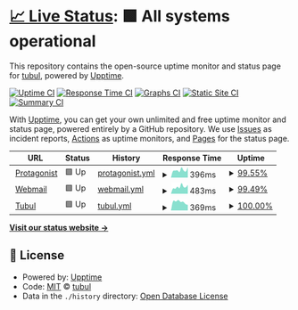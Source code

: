 # [📈 Live Status](https://status.protagonist.co.uk): <!--live status--> **🟩 All systems operational**

This repository contains the open-source uptime monitor and status page for [tubul](http://tubul.org), powered by [Upptime](https://github.com/upptime/upptime).

[![Uptime CI](https://github.com/tubul/upptime/workflows/Uptime%20CI/badge.svg)](https://github.com/tubul/upptime/actions?query=workflow%3A%22Uptime+CI%22)
[![Response Time CI](https://github.com/tubul/upptime/workflows/Response%20Time%20CI/badge.svg)](https://github.com/tubul/upptime/actions?query=workflow%3A%22Response+Time+CI%22)
[![Graphs CI](https://github.com/tubul/upptime/workflows/Graphs%20CI/badge.svg)](https://github.com/tubul/upptime/actions?query=workflow%3A%22Graphs+CI%22)
[![Static Site CI](https://github.com/tubul/upptime/workflows/Static%20Site%20CI/badge.svg)](https://github.com/tubul/upptime/actions?query=workflow%3A%22Static+Site+CI%22)
[![Summary CI](https://github.com/tubul/upptime/workflows/Summary%20CI/badge.svg)](https://github.com/tubul/upptime/actions?query=workflow%3A%22Summary+CI%22)

With [Upptime](https://upptime.js.org), you can get your own unlimited and free uptime monitor and status page, powered entirely by a GitHub repository. We use [Issues](https://github.com/tubul/upptime/issues) as incident reports, [Actions](https://github.com/tubul/upptime/actions) as uptime monitors, and [Pages](https://status.protagonist.co.uk) for the status page.

<!--start: status pages-->
<!-- This summary is generated by Upptime (https://github.com/upptime/upptime) -->
<!-- Do not edit this manually, your changes will be overwritten -->
<!-- prettier-ignore -->
| URL | Status | History | Response Time | Uptime |
| --- | ------ | ------- | ------------- | ------ |
| <img alt="" src="https://icons.duckduckgo.com/ip3/protagonist.co.uk.ico" height="13"> [Protagonist](https://protagonist.co.uk) | 🟩 Up | [protagonist.yml](https://github.com/tubul/upptime/commits/HEAD/history/protagonist.yml) | <details><summary><img alt="Response time graph" src="./graphs/protagonist/response-time-week.png" height="20"> 396ms</summary><br><a href="https://status.protagonist.co.uk/history/protagonist"><img alt="Response time 507" src="https://img.shields.io/endpoint?url=https%3A%2F%2Fraw.githubusercontent.com%2Ftubul%2Fupptime%2FHEAD%2Fapi%2Fprotagonist%2Fresponse-time.json"></a><br><a href="https://status.protagonist.co.uk/history/protagonist"><img alt="24-hour response time 541" src="https://img.shields.io/endpoint?url=https%3A%2F%2Fraw.githubusercontent.com%2Ftubul%2Fupptime%2FHEAD%2Fapi%2Fprotagonist%2Fresponse-time-day.json"></a><br><a href="https://status.protagonist.co.uk/history/protagonist"><img alt="7-day response time 396" src="https://img.shields.io/endpoint?url=https%3A%2F%2Fraw.githubusercontent.com%2Ftubul%2Fupptime%2FHEAD%2Fapi%2Fprotagonist%2Fresponse-time-week.json"></a><br><a href="https://status.protagonist.co.uk/history/protagonist"><img alt="30-day response time 498" src="https://img.shields.io/endpoint?url=https%3A%2F%2Fraw.githubusercontent.com%2Ftubul%2Fupptime%2FHEAD%2Fapi%2Fprotagonist%2Fresponse-time-month.json"></a><br><a href="https://status.protagonist.co.uk/history/protagonist"><img alt="1-year response time 507" src="https://img.shields.io/endpoint?url=https%3A%2F%2Fraw.githubusercontent.com%2Ftubul%2Fupptime%2FHEAD%2Fapi%2Fprotagonist%2Fresponse-time-year.json"></a></details> | <details><summary><a href="https://status.protagonist.co.uk/history/protagonist">99.55%</a></summary><a href="https://status.protagonist.co.uk/history/protagonist"><img alt="All-time uptime 99.81%" src="https://img.shields.io/endpoint?url=https%3A%2F%2Fraw.githubusercontent.com%2Ftubul%2Fupptime%2FHEAD%2Fapi%2Fprotagonist%2Fuptime.json"></a><br><a href="https://status.protagonist.co.uk/history/protagonist"><img alt="24-hour uptime 100.00%" src="https://img.shields.io/endpoint?url=https%3A%2F%2Fraw.githubusercontent.com%2Ftubul%2Fupptime%2FHEAD%2Fapi%2Fprotagonist%2Fuptime-day.json"></a><br><a href="https://status.protagonist.co.uk/history/protagonist"><img alt="7-day uptime 99.55%" src="https://img.shields.io/endpoint?url=https%3A%2F%2Fraw.githubusercontent.com%2Ftubul%2Fupptime%2FHEAD%2Fapi%2Fprotagonist%2Fuptime-week.json"></a><br><a href="https://status.protagonist.co.uk/history/protagonist"><img alt="30-day uptime 99.90%" src="https://img.shields.io/endpoint?url=https%3A%2F%2Fraw.githubusercontent.com%2Ftubul%2Fupptime%2FHEAD%2Fapi%2Fprotagonist%2Fuptime-month.json"></a><br><a href="https://status.protagonist.co.uk/history/protagonist"><img alt="1-year uptime 99.81%" src="https://img.shields.io/endpoint?url=https%3A%2F%2Fraw.githubusercontent.com%2Ftubul%2Fupptime%2FHEAD%2Fapi%2Fprotagonist%2Fuptime-year.json"></a></details>
| <img alt="" src="https://icons.duckduckgo.com/ip3/webmail.protagonist.co.uk.ico" height="13"> [Webmail](https://webmail.protagonist.co.uk) | 🟩 Up | [webmail.yml](https://github.com/tubul/upptime/commits/HEAD/history/webmail.yml) | <details><summary><img alt="Response time graph" src="./graphs/webmail/response-time-week.png" height="20"> 483ms</summary><br><a href="https://status.protagonist.co.uk/history/webmail"><img alt="Response time 500" src="https://img.shields.io/endpoint?url=https%3A%2F%2Fraw.githubusercontent.com%2Ftubul%2Fupptime%2FHEAD%2Fapi%2Fwebmail%2Fresponse-time.json"></a><br><a href="https://status.protagonist.co.uk/history/webmail"><img alt="24-hour response time 655" src="https://img.shields.io/endpoint?url=https%3A%2F%2Fraw.githubusercontent.com%2Ftubul%2Fupptime%2FHEAD%2Fapi%2Fwebmail%2Fresponse-time-day.json"></a><br><a href="https://status.protagonist.co.uk/history/webmail"><img alt="7-day response time 483" src="https://img.shields.io/endpoint?url=https%3A%2F%2Fraw.githubusercontent.com%2Ftubul%2Fupptime%2FHEAD%2Fapi%2Fwebmail%2Fresponse-time-week.json"></a><br><a href="https://status.protagonist.co.uk/history/webmail"><img alt="30-day response time 543" src="https://img.shields.io/endpoint?url=https%3A%2F%2Fraw.githubusercontent.com%2Ftubul%2Fupptime%2FHEAD%2Fapi%2Fwebmail%2Fresponse-time-month.json"></a><br><a href="https://status.protagonist.co.uk/history/webmail"><img alt="1-year response time 500" src="https://img.shields.io/endpoint?url=https%3A%2F%2Fraw.githubusercontent.com%2Ftubul%2Fupptime%2FHEAD%2Fapi%2Fwebmail%2Fresponse-time-year.json"></a></details> | <details><summary><a href="https://status.protagonist.co.uk/history/webmail">99.49%</a></summary><a href="https://status.protagonist.co.uk/history/webmail"><img alt="All-time uptime 99.80%" src="https://img.shields.io/endpoint?url=https%3A%2F%2Fraw.githubusercontent.com%2Ftubul%2Fupptime%2FHEAD%2Fapi%2Fwebmail%2Fuptime.json"></a><br><a href="https://status.protagonist.co.uk/history/webmail"><img alt="24-hour uptime 99.57%" src="https://img.shields.io/endpoint?url=https%3A%2F%2Fraw.githubusercontent.com%2Ftubul%2Fupptime%2FHEAD%2Fapi%2Fwebmail%2Fuptime-day.json"></a><br><a href="https://status.protagonist.co.uk/history/webmail"><img alt="7-day uptime 99.49%" src="https://img.shields.io/endpoint?url=https%3A%2F%2Fraw.githubusercontent.com%2Ftubul%2Fupptime%2FHEAD%2Fapi%2Fwebmail%2Fuptime-week.json"></a><br><a href="https://status.protagonist.co.uk/history/webmail"><img alt="30-day uptime 99.88%" src="https://img.shields.io/endpoint?url=https%3A%2F%2Fraw.githubusercontent.com%2Ftubul%2Fupptime%2FHEAD%2Fapi%2Fwebmail%2Fuptime-month.json"></a><br><a href="https://status.protagonist.co.uk/history/webmail"><img alt="1-year uptime 99.80%" src="https://img.shields.io/endpoint?url=https%3A%2F%2Fraw.githubusercontent.com%2Ftubul%2Fupptime%2FHEAD%2Fapi%2Fwebmail%2Fuptime-year.json"></a></details>
| <img alt="" src="https://icons.duckduckgo.com/ip3/tubul.org.ico" height="13"> [Tubul](https://tubul.org) | 🟩 Up | [tubul.yml](https://github.com/tubul/upptime/commits/HEAD/history/tubul.yml) | <details><summary><img alt="Response time graph" src="./graphs/tubul/response-time-week.png" height="20"> 369ms</summary><br><a href="https://status.protagonist.co.uk/history/tubul"><img alt="Response time 549" src="https://img.shields.io/endpoint?url=https%3A%2F%2Fraw.githubusercontent.com%2Ftubul%2Fupptime%2FHEAD%2Fapi%2Ftubul%2Fresponse-time.json"></a><br><a href="https://status.protagonist.co.uk/history/tubul"><img alt="24-hour response time 243" src="https://img.shields.io/endpoint?url=https%3A%2F%2Fraw.githubusercontent.com%2Ftubul%2Fupptime%2FHEAD%2Fapi%2Ftubul%2Fresponse-time-day.json"></a><br><a href="https://status.protagonist.co.uk/history/tubul"><img alt="7-day response time 369" src="https://img.shields.io/endpoint?url=https%3A%2F%2Fraw.githubusercontent.com%2Ftubul%2Fupptime%2FHEAD%2Fapi%2Ftubul%2Fresponse-time-week.json"></a><br><a href="https://status.protagonist.co.uk/history/tubul"><img alt="30-day response time 513" src="https://img.shields.io/endpoint?url=https%3A%2F%2Fraw.githubusercontent.com%2Ftubul%2Fupptime%2FHEAD%2Fapi%2Ftubul%2Fresponse-time-month.json"></a><br><a href="https://status.protagonist.co.uk/history/tubul"><img alt="1-year response time 549" src="https://img.shields.io/endpoint?url=https%3A%2F%2Fraw.githubusercontent.com%2Ftubul%2Fupptime%2FHEAD%2Fapi%2Ftubul%2Fresponse-time-year.json"></a></details> | <details><summary><a href="https://status.protagonist.co.uk/history/tubul">100.00%</a></summary><a href="https://status.protagonist.co.uk/history/tubul"><img alt="All-time uptime 99.97%" src="https://img.shields.io/endpoint?url=https%3A%2F%2Fraw.githubusercontent.com%2Ftubul%2Fupptime%2FHEAD%2Fapi%2Ftubul%2Fuptime.json"></a><br><a href="https://status.protagonist.co.uk/history/tubul"><img alt="24-hour uptime 100.00%" src="https://img.shields.io/endpoint?url=https%3A%2F%2Fraw.githubusercontent.com%2Ftubul%2Fupptime%2FHEAD%2Fapi%2Ftubul%2Fuptime-day.json"></a><br><a href="https://status.protagonist.co.uk/history/tubul"><img alt="7-day uptime 100.00%" src="https://img.shields.io/endpoint?url=https%3A%2F%2Fraw.githubusercontent.com%2Ftubul%2Fupptime%2FHEAD%2Fapi%2Ftubul%2Fuptime-week.json"></a><br><a href="https://status.protagonist.co.uk/history/tubul"><img alt="30-day uptime 100.00%" src="https://img.shields.io/endpoint?url=https%3A%2F%2Fraw.githubusercontent.com%2Ftubul%2Fupptime%2FHEAD%2Fapi%2Ftubul%2Fuptime-month.json"></a><br><a href="https://status.protagonist.co.uk/history/tubul"><img alt="1-year uptime 99.97%" src="https://img.shields.io/endpoint?url=https%3A%2F%2Fraw.githubusercontent.com%2Ftubul%2Fupptime%2FHEAD%2Fapi%2Ftubul%2Fuptime-year.json"></a></details>

<!--end: status pages-->

[**Visit our status website →**](https://status.protagonist.co.uk)

## 📄 License

- Powered by: [Upptime](https://github.com/upptime/upptime)
- Code: [MIT](./LICENSE) © [tubul](http://tubul.org)
- Data in the `./history` directory: [Open Database License](https://opendatacommons.org/licenses/odbl/1-0/)
